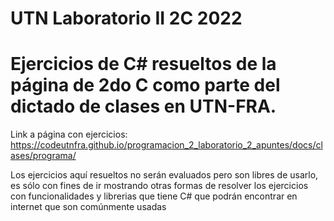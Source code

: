 # UTN Laboratorio II 2C 2022
# Ejercicios de C# resueltos de la página de 2do C como parte del dictado de clases en UTN-FRA.
Link a página con ejercicios: https://codeutnfra.github.io/programacion_2_laboratorio_2_apuntes/docs/clases/programa/

Los ejercicios aquí resueltos no serán evaluados pero son libres de usarlo, es sólo con fines de ir mostrando otras formas de resolver los ejercicios con funcionalidades y librerias que tiene C# que podrán encontrar en internet que son comúnmente usadas
